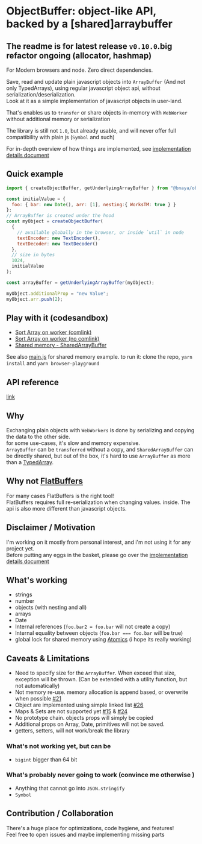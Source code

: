 # ObjectBuffer: object-like API, backed by a [shared]arraybuffer

## The readme is for latest release `v0.10.0`.big refactor ongoing (allocator, hashmap)

For Modern browsers and node. Zero direct dependencies.

Save, read and update plain javascript objects into `ArrayBuffer` (And not only TypedArrays),  using regular javascript object api, without serialization/deserialization.  
Look at it as a simple implementation of javascript objects in user-land.

That's enables us to `transfer` or share objects in-memory with `WebWorker` without additional memory or serialization

The library is still not `1.0`, but already usable, and will never offer full compatibility with plain js (`Symbol` and such)

For in-depth overview of how things are implemented, see [implementation details document](docs/implementationDetails.md)

## Quick example

```js
import { createObjectBuffer, getUnderlyingArrayBuffer } from "@bnaya/objectbuffer";

const initialValue = {
  foo: { bar: new Date(), arr: [1], nesting:{ WorksTM: true } }
};
// ArrayBuffer is created under the hood
const myObject = createObjectBuffer(
  {
    // available globally in the browser, or inside `util` in node
    textEncoder: new TextEncoder(),
    textDecoder: new TextDecoder()
  },
  // size in bytes
  1024,
  initialValue
);

const arrayBuffer = getUnderlyingArrayBuffer(myObject);

myObject.additionalProp = "new Value";
myObject.arr.push(2);

```

## Play with it (codesandbox)

* [Sort Array on worker (comlink)](https://codesandbox.io/s/objectbuffer-comlink-demo-sort-array-on-webworker-no-data-copy-vkpqp?expanddevtools=1&fontsize=14&hidenavigation=1&module=%2Fsrc%2Findex.ts)
* [Sort Array on worker (no comlink)](https://codesandbox.io/s/objectbuffer-demo-sort-array-on-webworker-no-data-copy-52xiw?expanddevtools=1&fontsize=14&hidenavigation=1&module=%2Fsrc%2Findex.ts)
* [Shared memory - SharedArrayBuffer](https://codesandbox.io/s/objectbuffer-demo-sharedarraybuffer-tf3il?fontsize=14&module=%2Fsrc%2Findex.ts)

See also [main.js](playground/main.js) for shared memory example.
to run it: clone the repo, `yarn install` and `yarn browser-playground`

## API reference

[link](docs/generated/README.md)

## Why

Exchanging plain objects with `WebWorkers` is done by serializing and copying the data to the other side.  
for some use-cases, it's slow and memory expensive.  
`ArrayBuffer` can be `transferred` without a copy, and `SharedArrayBuffer` can be directly shared, but out of the box, it's hard to use `ArrayBuffer` as more than a [TypedArray](https://developer.mozilla.org/en-US/docs/Web/JavaScript/Typed_arrays).  

## Why not [FlatBuffers](https://github.com/google/flatbuffers)

For many cases FlatBuffers is the right tool!  
FlatBuffers requires full re-serialization when changing values. inside. The api is also more different than javascript objects.

## Disclaimer / Motivation

I'm working on it mostly from personal interest, and i'm not using it for any project yet.  
Before putting any eggs in the basket, please go over the [implementation details document](docs/implementationDetails.md)

## What's working

* strings
* number
* objects (with nesting and all)
* arrays
* Date
* Internal references (`foo.bar2 = foo.bar` will not create a copy)
* Internal equality between objects (`foo.bar === foo.bar` will be true)
* global lock for shared memory using [Atomics](https://developer.mozilla.org/en-US/docs/Web/JavaScript/Reference/Global_Objects/Atomics) (i hope its really working)

## Caveats & Limitations

* Need to specify size for the `ArrayBuffer`. When exceed that size, exception will be thrown. (Can be extended with a utility function, but not automatically)
* Not memory re-use. memory allocation is append based, or overwrite when possible [#21](https://github.com/Bnaya/objectbuffer/issues/21)
* Object are implemented using simple linked list [#26](https://github.com/Bnaya/objectbuffer/issues/26)
* Maps & Sets are not supported yet [#15](https://github.com/Bnaya/objectbuffer/issues/15) & [#24](https://github.com/Bnaya/objectbuffer/issues/24)
* No prototype chain. objects props will simply be copied
* Additional props on Array, Date, primitives will not be saved.
* getters, setters, will not work/break the library

### What's not working yet, but can be

* `bigint` bigger than 64 bit

### What's probably never going to work (convince me otherwise )

* Anything that cannot go into `JSON.stringify`
* `Symbol`

## Contribution / Collaboration

There's a huge place for optimizations, code hygiene, and features!  
Feel free to open issues and maybe implementing missing parts
